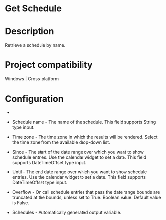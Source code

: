 ﻿# Get Schedule

# Description

Retrieve a schedule by name.

# Project compatibility

Windows | Cross-platform

# Configuration

* 
* Schedule name - The name of the schedule. This field supports String type input.
* Time zone - The time zone in which the results will be rendered. Select the time zone from the available drop-down list.







* Since - The start of the date range over which you want to show schedule entries. Use the calendar widget to set a date. This field supports DateTimeOffset type input.
* Until - The end date range over which you want to show schedule entries. Use the calendar widget to set a date. This field supports DateTimeOffset type input.
* Overflow - On call schedule entries that pass the date range bounds are truncated at the bounds, unless set to True. Boolean value. Default value is False.



* Schedules - Automatically generated output variable.
